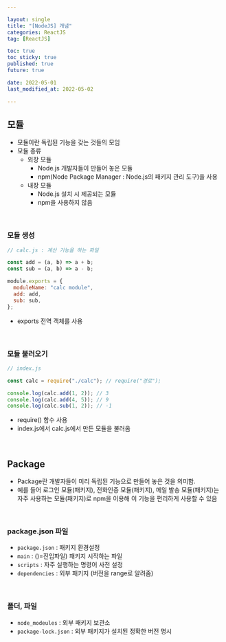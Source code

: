 ```yaml
---

layout: single
title: "[NodeJS] 개념"
categories: ReactJS
tag: [ReactJS]

toc: true
toc_sticky: true
published: true
future: true

date: 2022-05-01
last_modified_at: 2022-05-02

---
```


## 모듈

- 모듈이란 독립된 기능을 갖는 것들의 모임
- 모듈 종류
    - 외장 모듈
        - Node.js 개발자들이 만들어 놓은 모듈
        - npm(Node Package Manager : Node.js의 패키지  관리  도구)을 사용
    - 내장 모듈
        - Node.js 설치 시 제공되는 모듈
        - npm을 사용하지 않음
        
<br />

### 모듈 생성

```jsx
// calc.js : 계산 기능을 하는 파일

const add = (a, b) => a + b;
const sub = (a, b) => a - b;

module.exports = {
  moduleName: "calc module",
  add: add,
  sub: sub,
};
```

- exports 전역 객체를 사용

<br />

### 모듈 불러오기

```jsx
// index.js

const calc = require("./calc"); // require("경로");

console.log(calc.add(1, 2)); // 3
console.log(calc.add(4, 5)); // 9
console.log(calc.sub(1, 2)); // -1
```

- require() 함수 사용
- index.js에서 calc.js에서 만든 모듈을 불러옴

<br />

## Package

- Package란 개발자들이 미리 독립된 기능으로 만들어 놓은 것을 의미함.
- 예를 들어 로그인 모듈(패키지), 전화인증 모듈(패키지), 메일 발송 모듈(패키지)는 자주 사용하는 모듈(패키지)로 npm을 이용해 이 기능을 편리하게 사용할 수 있음

<br />

### package.json 파일

- `package.json` : 패키지 환경설정
- `main` : ()=진입파일) 패키지 시작하는 파일
- `scripts` : 자주 실행하는 명령어 사전 설정
- `dependencies` : 외부 패키지 (버전을 range로 알려줌)

<br />

### 폴더, 파일

- `node_modeules` : 외부 패키지 보관소
- `package-lock.json` : 외부 패키지가 설치된 정확한 버전 명시
